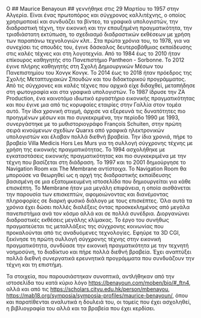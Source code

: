 

Ο ## Maurice Benayoun ## γεννήθηκε στις 29 Μαρτίου το 1957 στην Αλγερία. Είναι ένας πρωτοπόρος και σύγχρονος καλλιτέχνης, ο οποίος χρησιμοποιεί και συνδυάζει τα βίντεο, τα γραφικά υπολογιστών, την διαδραστική τέχνη, την εικονική και την επαυξημένη πραγματικότητα, την τρισδιάστατη εκτύπωση, το σχεδιασμό διαδραστικών εκθέσεων με χρήση των παραπάνω τεχνολογιών κλπ.. Στα πρώτα χρόνια του, το 1978, για να συνεχίσει τις σπουδές του, έγινε δάσκαλος δευτεροβάθμιας εκπαίδευσης στις καλές τέχνες και στη λογοτεχνία. Από το 1984 έως το 2010 ήταν επίκουρος καθηγητής στο Πανεπιστήμιο Pantheon - Sorbonne. Το 2012 έγινε πλήρης καθηγητής στη Σχολή Δημιουργικών Μέσων του Πανεπιστημίου του Χονγκ Κονγκ. Το 2014 έως το 2018 ήταν πρόεδρος της Σχολής Μεταπτυχιακών Σπουδών και του διδακτορικού προγράμματος.
Από τις σύγχρονες και καλές τέχνες που αρχικά είχε διδαχθεί, μεταπήδησε  στη φωτογραφία και στα γραφικά υπολογιστών. Το 1987 ίδρυσε την ΖΑ Production, ένα καινοτόμο ιδιωτικό εργαστήριο εικονικής πραγματικότητας και που έγινε μια από τις κορυφαίες εταιρίες στην Γαλλία στον τομέα αυτό. Την ίδια χρονική στιγμή, άρχισε να εξερευνά τις δυνατότητες πιο προηγμένων μέσων και πιο συγκεκριμένα, την περίοδο 1990 με 1993, συνεργάστηκε με το μυθιστοριογράφο François Schuiten, στην πρώτη σειρά κινούμενων σχεδίων Quarxs από γραφικά ηλεκτρονικών υπολογιστών και έλαβαν πολλά διεθνή βραβεία. Την ίδια χρονιά, πήρε το βραβείο Villa Medicis Hors Les Murs για τη συλλογή σύγχρονης τέχνης με χρήση της εικονικής πραγματικότητας. Το 1994 ασχολήθηκε με εγκαταστάσεις εικονικής πραγματικότητας και πιο συγκεκριμένα με την τέχνη που βασίζεται στη διάδραση. Το 1997 και το 2001 δημιούργησε το Navigation Room και The Membrane αντίστοιχα. Το Navigation Room θα μπορούσε να θεωρηθεί ως η αρχή της διαδραστικής εκπαίδευσης βασισμένη σε μια εξατομικευμένη ιστοσελίδα που δημιουργείται για κάθε επισκέπτη. Το Membrane ήταν μια μεγάλη επιφάνεια, η οποία αισθάνεται την παρουσία των επισκεπτών, αφομοιώνοντας και διανέμοντας πληροφορίες σε διαρκή φυσικό διάλογο με τους επισκέπτες. Όλα αυτά τα χρόνια έχει δώσει πολλές διαλέξεις όντας προσκεκλημένος από μεγάλα πανεπιστήμια ανά τον κόσμο αλλά και σε πολλά συνέδρια.
Διοργανώνει διαδραστικές εκθέσεις μεγάλης κλίμακας. Το έργο του συνήθως πραγματεύεται τις μεταλλάξεις της σύγχρονης κοινωνίας που προκαλούνται από τις αναδυόμενες τεχνολογίες. Εφηύρε τα 3D CGI, ξεκίνησε τη πρώτη συλλογή σύγχρονης τέχνης στην εικονική πραγματικότητα, συνδύασε την εικονική πραγματικότητα με την τεχνητή νοημοσύνη, το διαδίκτυο και πήρε πολλά διεθνή βραβεία. Έχει αναπτύξει πολλά διεθνή συνεργατικά ερευνητικά προγράμματα που συνδυάζουν την τέχνη και τη επιστήμη. 

Τα στοιχεία, που παρουσιάστηκαν συνοπτικά, αντλήθηκαν από την ιστοσελίδα του κατά κύριο λόγο https://benayoun.com/moben/bio/#_ftn4, αλλά και από τις https://scholars.cityu.edu.hk/person/mbenayou, https://mab18.org/symposia/symposia-profiles/maurice-benayoun/, όπου και παρατίθενται αναλυτικά η δουλειά του, οι τομείς που έχει ασχοληθεί, η βιβλιογραφία του αλλά και τα βραβεία που έχει κερδίσει.
